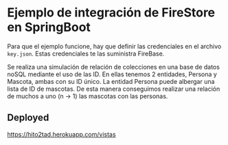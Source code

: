 # Ejemplo de integración de FireStore en SpringBoot
Para que el ejemplo funcione, hay que definir las credenciales en el archivo <code>key.json</code>. Estas credenciales te las suministra FireBase.

Se realiza una simulación de relación de colecciones en una base de datos noSQL mediante el uso de las ID.
En ellas tenemos 2 entidades, Persona y Mascota, ambas con su ID único. La entidad Persona puede albergar una lista de ID de mascotas. De esta manera conseguimos realizar una relación de muchos a uno (n -> 1) las mascotas con las personas.

## Deployed
https://hito2tad.herokuapp.com/vistas
